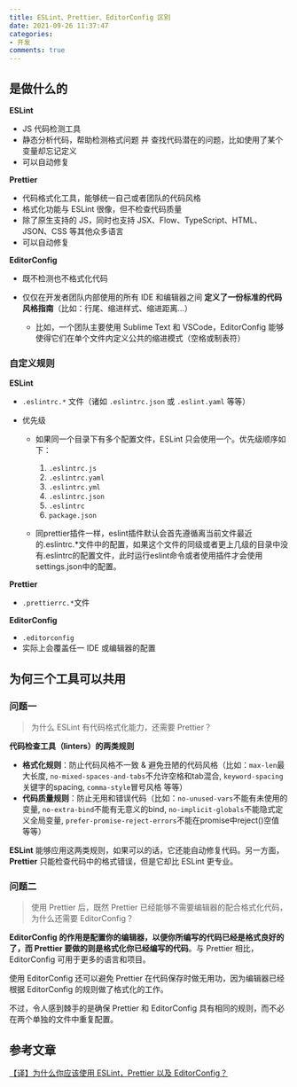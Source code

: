 ```yaml
---
title: ESLint、Prettier、EditorConfig 区别
date: 2021-09-26 11:37:47
categories:
- 开发
comments: true
---
```


## 是做什么的

**ESLint**

- JS 代码检测工具
- 静态分析代码，帮助检测格式问题 并 查找代码潜在的问题，比如使用了某个变量却忘记定义
- 可以自动修复

**Prettier**

- 代码格式化工具，能够统一自己或者团队的代码风格
- 格式化功能与 ESLint 很像，但不检查代码质量
- 除了原生支持的 JS，同时也支持 JSX、Flow、TypeScript、HTML、JSON、CSS 等其他众多语言
- 可以自动修复

**EditorConfig**

- 既不检测也不格式化代码

- 仅仅在开发者团队内部使用的所有 IDE 和编辑器之间 **定义了一份标准的代码风格指南**（比如：行尾、缩进样式、缩进距离...）

  - 比如，一个团队主要使用 Sublime Text 和 VSCode，EditorConfig 能够使得它们在单个文件内定义公共的缩进模式（空格或制表符）

<!-- more -->

### 自定义规则

**ESLint**

- `.eslintrc.*` 文件（诸如 `.eslintrc.json` 或 `.eslint.yaml` 等等）

- 优先级

  - 如果同一个目录下有多个配置文件，ESLint 只会使用一个。优先级顺序如下：

    1. `.eslintrc.js`
    2. `.eslintrc.yaml`
    3. `.eslintrc.yml`
    4. `.eslintrc.json`
    5. `.eslintrc`
    6. `package.json`
  - 同prettier插件一样，eslint插件默认会首先遵循离当前文件最近的.eslintrc.*文件中的配置，如果这个文件的同级或者更上几级的目录中没有.eslintrc的配置文件，此时运行eslint命令或者使用插件才会使用settings.json中的配置。

**Prettier**

- `.prettierrc.*`文件

**EditorConfig**

- `.editorconfig`
- 实际上会覆盖任一 IDE 或编辑器的配置



## 为何三个工具可以共用

### 问题一

> 为什么 ESLint 有代码格式化能力，还需要 Prettier？

**代码检查工具（linters）的两类规则**

- **格式化规则**：防止代码风格不一致 & 避免丑陋的代码风格（比如：`max-len`最大长度, `no-mixed-spaces-and-tabs`不允许空格和tab混合, `keyword-spacing`关键字的spacing, `comma-style`冒号风格 等等）
- **代码质量规则**：防止无用和错误代码（比如：`no-unused-vars`不能有未使用的变量, `no-extra-bind`不能有无意义的bind, `no-implicit-globals`不能隐式定义全局变量, `prefer-promise-reject-errors`不能在promise中reject()空值 等等）



**ESLint** 能够应用这两类规则，如果可以的话，它还能自动修复代码。另一方面，**Prettier** 只能检查代码中的格式错误，但是它却比 ESLint 更专业。



### 问题二

> 使用 Prettier 后，既然 Prettier 已经能够不需要编辑器的配合格式化代码，为什么还需要 EditorConfig？

**EditorConfig 的作用是配置你的编辑器，以便你所编写的代码已经是格式良好的了，而 Prettier 要做的则是格式化你已经编写的代码**。与 Prettier 相比，EditorConfig 可用于更多的语言和项目。

使用 EditorConfig 还可以避免 Prettier 在代码保存时做无用功，因为编辑器已经根据 EditorConfig 的规则做了格式化的工作。

不过，令人感到棘手的是确保 Prettier 和 EditorConfig 具有相同的规则，而不必在两个单独的文件中重复配置。



## 参考文章

[【译】为什么你应该使用 ESLint，Prettier 以及 EditorConfig？](https://juejin.cn/post/6924249306039844872#heading-1)

